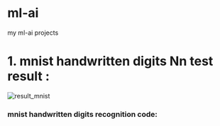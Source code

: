 # ml-ai
my ml-ai projects

# 1. mnist handwritten digits Nn test result :
![result_mnist](https://github.com/user-attachments/assets/9f7b6190-b67e-4c2a-b5bd-87c18eb36b7a)
### mnist handwritten digits recognition code:
[](mnist-digits-nn.py)
